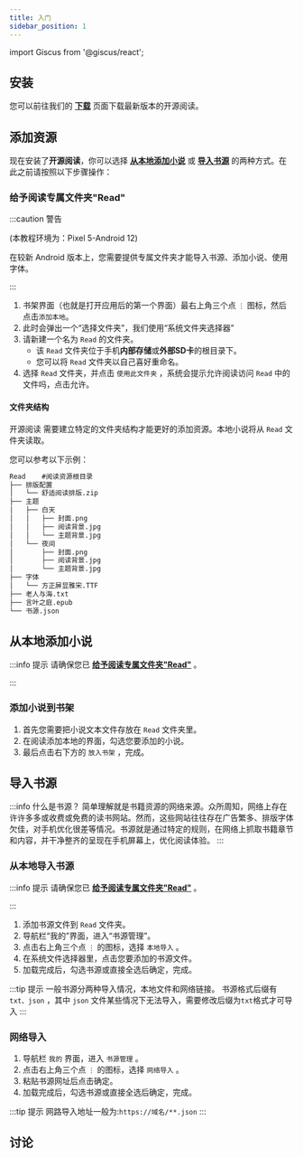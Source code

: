 ```yaml
---
title: 入门
sidebar_position: 1
---
```

import Giscus from '@giscus/react';

<!-- :::danger 施工中 🚧

内容编写中

::: -->

## 安装

您可以前往我们的 **[下载](/download)** 页面下载最新版本的开源阅读。

## 添加资源

现在安装了**开源阅读**，你可以选择 **[从本地添加小说](#从本地添加小说)** 或 **[导入书源](#导入书源)** 的两种方式。在此之前请按照以下步骤操作：

### 给予阅读专属文件夹"Read"

:::caution 警告

(本教程环境为：Pixel 5-Android 12)

在较新 Android 版本上，您需要提供专属文件夹才能导入书源、添加小说、使用字体。

:::

1. 书架界面（也就是打开应用后的第一个界面）最右上角三个点 `⋮` 图标，然后点击`添加本地`。
2. 此时会弹出一个“选择文件夹”，我们使用“系统文件夹选择器”
3. 请新建一个名为 `Read` 的文件夹。
   - 该 `Read` 文件夹位于手机**内部存储**或**外部SD卡**的根目录下。
   - 您可以将 `Read` 文件夹以自己喜好重命名。
4. 选择 `Read` 文件夹，并点击 `使用此文件夹` ，系统会提示允许阅读访问 `Read` 中的文件吗，点击允许。

#### 文件夹结构

开源阅读 需要建立特定的文件夹结构才能更好的添加资源。本地小说将从 `Read` 文件夹读取。

您可以参考以下示例：

```html title="设备内部存储或外部SD卡的根目录"
Read	#阅读资源根目录
├── 排版配置
│   └── 舒适阅读排版.zip
├── 主题
│   ├── 白天
│	│	├──	封面.png
│	│	├──	阅读背景.jpg
│	│	└──	主题背景.jpg
│   └── 夜间
│		├──	封面.png
│		├──	阅读背景.jpg
│	 	└──	主题背景.jpg
├── 字体
│   └── 方正屏显雅宋.TTF
├──	老人与海.txt
├──	言叶之庭.epub
└──	书源.json
```

## 从本地添加小说

:::info 提示
请确保您已 **[给予阅读专属文件夹"Read"](#给予阅读专属文件夹read)** 。

:::

### 添加小说到书架

1. 首先您需要把小说文本文件存放在 `Read` 文件夹里。
2. 在阅读添加本地的界面，勾选您要添加的小说。
3. 最后点击右下方的 `放入书架` ，完成。

## 导入书源

:::info 什么是书源？
简单理解就是书籍资源的网络来源。众所周知，网络上存在许许多多或收费或免费的读书网站。然而，这些网站往往存在广告繁多、排版字体欠佳，对手机优化很差等情况。书源就是通过特定的规则，在网络上抓取书籍章节和内容，并干净整齐的呈现在手机屏幕上，优化阅读体验。
:::

### 从本地导入书源

:::info 提示
请确保您已 **[给予阅读专属文件夹"Read"](#给予阅读专属文件夹read)** 。

:::

1. 添加书源文件到 `Read` 文件夹。
2. 导航栏“我的”界面，进入“书源管理”。
3. 点击右上角三个点 `⋮` 的图标，选择 `本地导入` 。
4. 在系统文件选择器里，点击您要添加的书源文件。
5. 加载完成后，勾选书源或直接全选后确定，完成。

:::tip 提示
一般书源分两种导入情况，本地文件和网络链接。
书源格式后缀有 `txt、json` ，其中 `json` 文件某些情况下无法导入，需要修改后缀为`txt`格式才可导入
:::

### 网络导入

1. 导航栏 `我的` 界面，进入 `书源管理` 。
2. 点击右上角三个点 `⋮` 的图标，选择 `网络导入` 。
3. 粘贴书源网址后点击确定。
4. 加载完成后，勾选书源或直接全选后确定，完成。

:::tip 提示
网路导入地址一般为:`https://域名/**.json`
:::

## 讨论

<Giscus
  id="comments"
  repo="gedoor/gedoor.github.io"
  repoId="MDEwOlJlcG9zaXRvcnkxNjExMjczMjM"
  category="General"
  categoryId="DIC_kwDOCZqbm84CQvbE"
  mapping="title"
  term="Comments"
  reactionsEnabled="1"
  emitMetadata="0"
  inputPosition="top"
  theme="preferred_color_scheme"
  lang="zh-CN"
/>